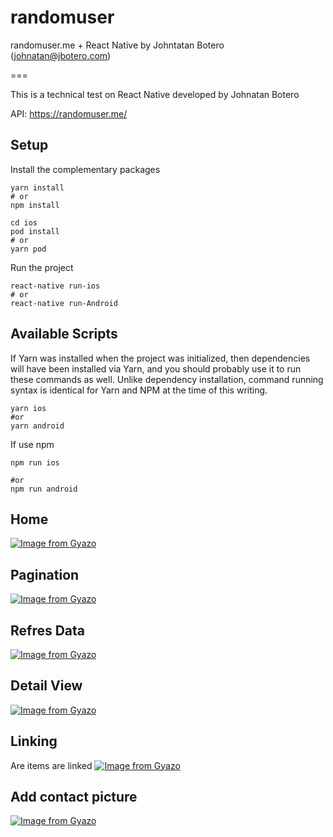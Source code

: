 # randomuser
randomuser.me + React Native by Johntatan Botero (johnatan@jbotero.com)

===

This is a technical test on React Native developed by Johnatan Botero

API: https://randomuser.me/

## Setup

Install the complementary packages

```
yarn install
# or
npm install
```

```
cd ios
pod install
# or
yarn pod
```

Run the project

```
react-native run-ios
# or
react-native run-Android
```

## Available Scripts

If Yarn was installed when the project was initialized, then dependencies will have been installed via Yarn, and you should probably use it to run these commands as well. Unlike dependency installation, command running syntax is identical for Yarn and NPM at the time of this writing.

```
yarn ios
#or
yarn android
```

If use npm

```
npm run ios

#or
npm run android
```


## Home
[![Image from Gyazo](https://i.gyazo.com/f8ba334c1cddf410ad43529796d6d6dc.gif)](https://gyazo.com/f8ba334c1cddf410ad43529796d6d6dc)

## Pagination
[![Image from Gyazo](https://i.gyazo.com/15a2ffe49d3629b03aad70e1d28b9a10.gif)](https://gyazo.com/15a2ffe49d3629b03aad70e1d28b9a10)

## Refres Data
[![Image from Gyazo](https://i.gyazo.com/67de13323f3663cea919cca26250ab11.gif)](https://gyazo.com/67de13323f3663cea919cca26250ab11)

## Detail View
[![Image from Gyazo](https://i.gyazo.com/684708aa6a79cc317c9e2fc0ad06b6a8.gif)](https://gyazo.com/684708aa6a79cc317c9e2fc0ad06b6a8)

## Linking
Are items are linked
[![Image from Gyazo](https://i.gyazo.com/516729d4a64ede882c573798c9596c2b.gif)](https://gyazo.com/516729d4a64ede882c573798c9596c2b)

## Add contact picture
[![Image from Gyazo](https://i.gyazo.com/d7accd8bc9d861cb38394d51b27a47ce.gif)](https://gyazo.com/d7accd8bc9d861cb38394d51b27a47ce)
